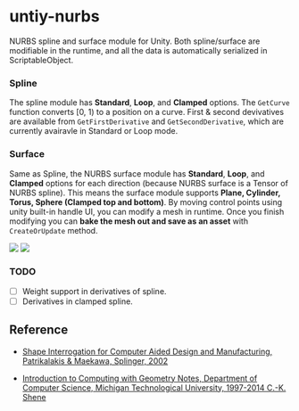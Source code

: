# untiy-nurbs

NURBS spline and surface module for Unity. Both spline/surface are modifiable in the runtime, and all the data is automatically serialized in ScriptableObject.

### Spline

The spline module has **Standard**, **Loop**, and **Clamped** options. The `GetCurve` function converts [0, 1) to a position on a curve. First & second devivatives are available from `GetFirstDerivative` and `GetSecondDerivative`, which are currently avairavle in Standard or Loop mode. 

### Surface

Same as Spline, the NURBS surface module has **Standard**, **Loop**, and **Clamped** options for each direction (because NURBS surface is a Tensor of NURBS spline). This means the surface module supports **Plane, Cylinder, Torus, Sphere (Clamped top and bottom)**. By moving control points using unity built-in handle UI, you can modify a mesh in runtime. Once you finish modifying you can **bake the mesh out and save as an asset** with `CreateOrUpdate` method.

<img src="/Imgs/spline1.png"/>
<img src="/Imgs/output.gif"/>


### TODO
- [ ] Weight support in derivatives of spline.
- [ ] Derivatives in clamped spline.

## Reference
- [Shape Interrogation for Computer Aided Design and Manufacturing, Patrikalakis & Maekawa, Splinger, 2002](https://link.springer.com/book/10.1007/978-3-642-04074-0)

- [Introduction to Computing with Geometry Notes, Department of Computer Science, Michigan Technological University, 1997-2014 C.-K. Shene](https://pages.mtu.edu/~shene/COURSES/cs3621/NOTES/)